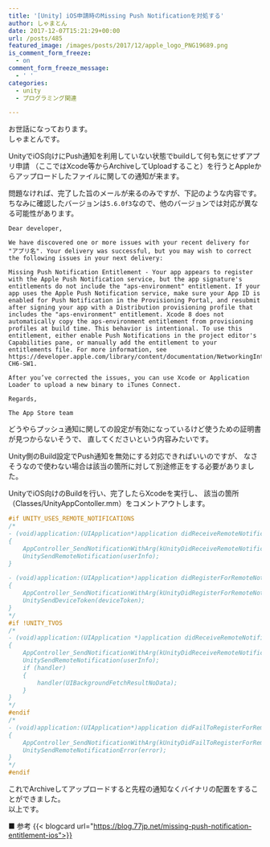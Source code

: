 ```yaml
---
title: '[Unity] iOS申請時のMissing Push Notificationを対処する'
author: しゃまとん
date: 2017-12-07T15:21:29+00:00
url: /posts/485
featured_image: /images/posts/2017/12/apple_logo_PNG19689.png
is_comment_form_freeze:
  - on
comment_form_freeze_message:
  - ' '
categories:
  - unity
  - プログラミング関連

---
```

お世話になっております。  
しゃまとんです。

UnityでiOS向けにPush通知を利用していない状態でbuildして何も気にせずアプリ申請
（ここではXcode等からArchiveしてUploadすること）を行うとAppleからアップロードしたファイルに関しての通知が来ます。

問題なければ、完了した旨のメールが来るのみですが、下記のような内容です。  
ちなみに確認したバージョンは`5.6.0f3`なので、他のバージョンでは対応が異なる可能性があります。

```text
Dear developer,

We have discovered one or more issues with your recent delivery for "アプリ名". Your delivery was successful, but you may wish to correct the following issues in your next delivery:

Missing Push Notification Entitlement - Your app appears to register with the Apple Push Notification service, but the app signature's entitlements do not include the "aps-environment" entitlement. If your app uses the Apple Push Notification service, make sure your App ID is enabled for Push Notification in the Provisioning Portal, and resubmit after signing your app with a Distribution provisioning profile that includes the "aps-environment" entitlement. Xcode 8 does not automatically copy the aps-environment entitlement from provisioning profiles at build time. This behavior is intentional. To use this entitlement, either enable Push Notifications in the project editor's Capabilities pane, or manually add the entitlement to your entitlements file. For more information, see https://developer.apple.com/library/content/documentation/NetworkingInternet/Conceptual/RemoteNotificationsPG/HandlingRemoteNotifications.html#//apple_ref/doc/uid/TP40008194-CH6-SW1.

After you’ve corrected the issues, you can use Xcode or Application Loader to upload a new binary to iTunes Connect.

Regards,

The App Store team
```

どうやらプッシュ通知に関しての設定が有効になっているけど使うための証明書が見つからないそうで、
直してくださいという内容みたいです。

Unity側のBuild設定でPush通知を無効にする対応できればいいのですが、
なさそうなので使わない場合は該当の箇所に対して別途修正をする必要がありました。

UnityでiOS向けのBuildを行い、完了したらXcodeを実行し、
該当の箇所（Classes/UnityAppContoller.mm）をコメントアウトします。

```objectivec
#if UNITY_USES_REMOTE_NOTIFICATIONS
/*
- (void)application:(UIApplication*)application didReceiveRemoteNotification:(NSDictionary*)userInfo
{
    AppController_SendNotificationWithArg(kUnityDidReceiveRemoteNotification, userInfo);
    UnitySendRemoteNotification(userInfo);
}

- (void)application:(UIApplication*)application didRegisterForRemoteNotificationsWithDeviceToken:(NSData*)deviceToken
{
    AppController_SendNotificationWithArg(kUnityDidRegisterForRemoteNotificationsWithDeviceToken, deviceToken);
    UnitySendDeviceToken(deviceToken);
}
*/
#if !UNITY_TVOS
/*
- (void)application:(UIApplication *)application didReceiveRemoteNotification:(NSDictionary *)userInfo fetchCompletionHandler:(void (^)(UIBackgroundFetchResult result))handler
{
    AppController_SendNotificationWithArg(kUnityDidReceiveRemoteNotification, userInfo);
    UnitySendRemoteNotification(userInfo);
    if (handler)
    {
        handler(UIBackgroundFetchResultNoData);
    }
}
*/
#endif
/*
- (void)application:(UIApplication*)application didFailToRegisterForRemoteNotificationsWithError:(NSError*)error
{
    AppController_SendNotificationWithArg(kUnityDidFailToRegisterForRemoteNotificationsWithError, error);
    UnitySendRemoteNotificationError(error);
}
*/
#endif
```

これでArchiveしてアップロードすると先程の通知なくバイナリの配置をすることができました。  
以上です。

■ 参考
{{< blogcard url="https://blog.77jp.net/missing-push-notification-entitlement-ios">}}
